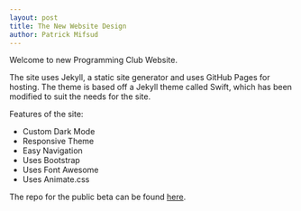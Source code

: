 ```yaml
---
layout: post
title: The New Website Design
author: Patrick Mifsud
---
```


Welcome to new Programming Club Website.

The site uses Jekyll, a static site generator and uses GitHub Pages for hosting. The theme is based off a Jekyll theme called Swift, which has been modified to suit the needs for the site. 

<!-- more -->

Features of the site:

- Custom Dark Mode
- Responsive Theme
- Easy Navigation
- Uses Bootstrap
- Uses Font Awesome
- Uses Animate.css

The repo for the public beta can be found [here](https://github.com/rmit-programming-club/rmit-programming-club.github.io).